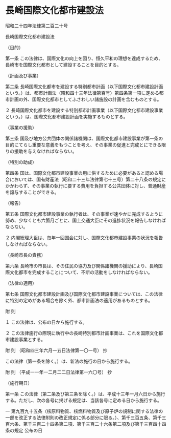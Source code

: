 # 長崎国際文化都市建設法

昭和二十四年法律第二百二十号

長崎国際文化都市建設法

（目的）

第一条 この法律は、国際文化の向上を図り、恒久平和の理想を達成するため、長崎市を国際文化都市として建設することを目的とする。

（計画及び事業）

第二条 長崎国際文化都市を建設する特別都市計画（以下国際文化都市建設計画という。）は、都市計画法（昭和四十三年法律第百号）第四条第一項に定める都市計画の外、国際文化都市としてふさわしい諸施設の計画を含むものとする。

２ 長崎国際文化都市を建設する特別都市計画事業（以下国際文化都市建設事業という。）は、国際文化都市建設計画を実施するものとする。

（事業の援助）

第三条 国及び地方公共団体の関係諸機関は、国際文化都市建設事業が第一条の目的にてらし重要な意義をもつことを考え、その事業の促進と完成とにできる限りの援助を与えなければならない。

（特別の助成）

第四条 国は、国際文化都市建設事業の用に供するために必要があると認める場合においては、国有財産法（昭和二十三年法律第七十三号）第二十八条の規定にかかわらず、その事業の執行に要する費用を負担する公共団体に対し、普通財産を譲与することができる。

（報告）

第五条 国際文化都市建設事業の執行者は、その事業が速やかに完成するように努め、少なくとも六箇月ごとに、国土交通大臣にその進捗状況を報告しなければならない。

２ 内閣総理大臣は、毎年一回国会に対し、国際文化都市建設事業の状況を報告しなければならない。

（長崎市長の責務）

第六条 長崎市の市長は、その住民の協力及び関係諸機関の援助により、長崎国際文化都市を完成することについて、不断の活動をしなければならない。

（法律の適用）

第七条 国際文化都市建設計画及び国際文化都市建設事業については、この法律に特別の定めがある場合を除く外、都市計画法の適用があるものとする。

附 則

１ この法律は、公布の日から施行する。

２ この法律施行の際現に執行中の長崎特別都市計画事業は、これを国際文化都市建設事業とする。

附 則 （昭和四三年六月一五日法律第一〇一号） 抄

この法律（第一条を除く。）は、新法の施行の日から施行する。

附 則 （平成一一年一二月二二日法律第一六〇号） 抄

（施行期日）

第一条 この法律（第二条及び第三条を除く。）は、平成十三年一月六日から施行する。ただし、次の各号に掲げる規定は、当該各号に定める日から施行する。

一 第九百九十五条（核原料物質、核燃料物質及び原子炉の規制に関する法律の一部を改正する法律附則の改正規定に係る部分に限る。）、第千三百五条、第千三百六条、第千三百二十四条第二項、第千三百二十六条第二項及び第千三百四十四条の規定 公布の日
